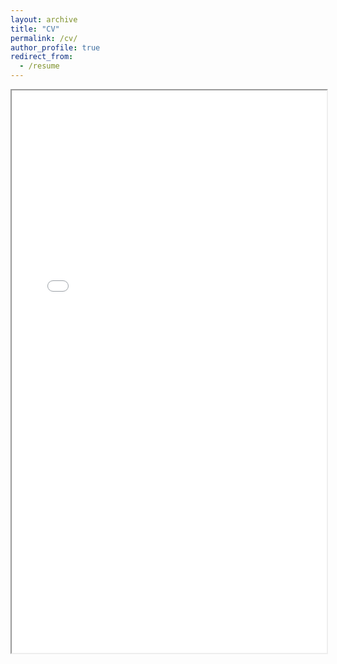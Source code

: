 ```yaml
---
layout: archive
title: "CV"
permalink: /cv/
author_profile: true
redirect_from:
  - /resume
---
```


<iframe src="../files/Resume_EN.pdf" width="100%" height="900px"></iframe>
